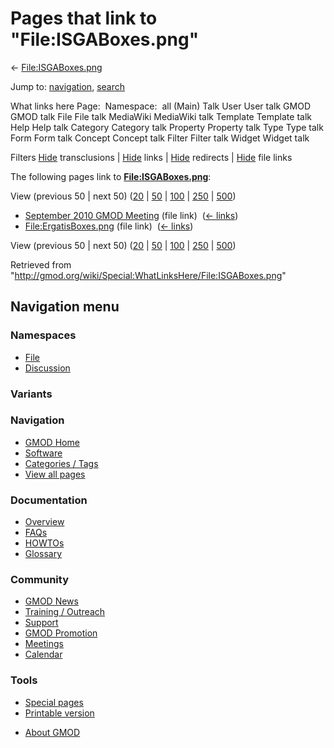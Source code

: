 <div id="mw-page-base" class="noprint">

</div>

<div id="mw-head-base" class="noprint">

</div>

<div id="content" class="mw-body" role="main">

<span id="top"></span>

<div id="mw-js-message" style="display:none;">

</div>



# <span dir="auto">Pages that link to "File:ISGABoxes.png"</span>

<div id="bodyContent">

<div id="contentSub">

← [File:ISGABoxes.png](/wiki/File:ISGABoxes.png "File:ISGABoxes.png")

</div>

<div id="jump-to-nav" class="mw-jump">

Jump to: [navigation](#mw-navigation), [search](#p-search)

</div>

<div id="mw-content-text">

What links here Page:  Namespace:  all (Main) Talk User User talk GMOD
GMOD talk File File talk MediaWiki MediaWiki talk Template Template talk
Help Help talk Category Category talk Property Property talk Type Type
talk Form Form talk Concept Concept talk Filter Filter talk Widget
Widget talk

Filters
[Hide](/mediawiki/index.php?title=Special:WhatLinksHere/File:ISGABoxes.png&hidetrans=1 "Special:WhatLinksHere/File:ISGABoxes.png")
transclusions \|
[Hide](/mediawiki/index.php?title=Special:WhatLinksHere/File:ISGABoxes.png&hidelinks=1 "Special:WhatLinksHere/File:ISGABoxes.png")
links \|
[Hide](/mediawiki/index.php?title=Special:WhatLinksHere/File:ISGABoxes.png&hideredirs=1 "Special:WhatLinksHere/File:ISGABoxes.png")
redirects \|
[Hide](/mediawiki/index.php?title=Special:WhatLinksHere/File:ISGABoxes.png&hideimages=1 "Special:WhatLinksHere/File:ISGABoxes.png")
file links

The following pages link to
**[File:ISGABoxes.png](/wiki/File:ISGABoxes.png "File:ISGABoxes.png")**:

View (previous 50 \| next 50)
([20](/mediawiki/index.php?title=Special:WhatLinksHere/File:ISGABoxes.png&limit=20 "Special:WhatLinksHere/File:ISGABoxes.png")
\|
[50](/mediawiki/index.php?title=Special:WhatLinksHere/File:ISGABoxes.png&limit=50 "Special:WhatLinksHere/File:ISGABoxes.png")
\|
[100](/mediawiki/index.php?title=Special:WhatLinksHere/File:ISGABoxes.png&limit=100 "Special:WhatLinksHere/File:ISGABoxes.png")
\|
[250](/mediawiki/index.php?title=Special:WhatLinksHere/File:ISGABoxes.png&limit=250 "Special:WhatLinksHere/File:ISGABoxes.png")
\|
[500](/mediawiki/index.php?title=Special:WhatLinksHere/File:ISGABoxes.png&limit=500 "Special:WhatLinksHere/File:ISGABoxes.png"))

- [September 2010 GMOD
  Meeting](/wiki/September_2010_GMOD_Meeting "September 2010 GMOD Meeting")
  (file link) ‎ <span class="mw-whatlinkshere-tools">([←
  links](/mediawiki/index.php?title=Special:WhatLinksHere&target=September+2010+GMOD+Meeting "Special:WhatLinksHere"))</span>
- [File:ErgatisBoxes.png](/wiki/File:ErgatisBoxes.png "File:ErgatisBoxes.png")
  (file link) ‎ <span class="mw-whatlinkshere-tools">([←
  links](/mediawiki/index.php?title=Special:WhatLinksHere&target=File%3AErgatisBoxes.png "Special:WhatLinksHere"))</span>

View (previous 50 \| next 50)
([20](/mediawiki/index.php?title=Special:WhatLinksHere/File:ISGABoxes.png&limit=20 "Special:WhatLinksHere/File:ISGABoxes.png")
\|
[50](/mediawiki/index.php?title=Special:WhatLinksHere/File:ISGABoxes.png&limit=50 "Special:WhatLinksHere/File:ISGABoxes.png")
\|
[100](/mediawiki/index.php?title=Special:WhatLinksHere/File:ISGABoxes.png&limit=100 "Special:WhatLinksHere/File:ISGABoxes.png")
\|
[250](/mediawiki/index.php?title=Special:WhatLinksHere/File:ISGABoxes.png&limit=250 "Special:WhatLinksHere/File:ISGABoxes.png")
\|
[500](/mediawiki/index.php?title=Special:WhatLinksHere/File:ISGABoxes.png&limit=500 "Special:WhatLinksHere/File:ISGABoxes.png"))

</div>

<div class="printfooter">

Retrieved from
"<http://gmod.org/wiki/Special:WhatLinksHere/File:ISGABoxes.png>"

</div>

<div id="catlinks" class="catlinks catlinks-allhidden">

</div>

<div class="visualClear">

</div>

</div>

</div>

<div id="mw-navigation">

## Navigation menu

<div id="mw-head">



<div id="left-navigation">

<div id="p-namespaces" class="vectorTabs" role="navigation"
aria-labelledby="p-namespaces-label">

### Namespaces

- <span id="ca-nstab-image"><a href="/wiki/File:ISGABoxes.png" accesskey="c"
  title="View the file page [c]">File</a></span>
- <span id="ca-talk"><a
  href="/mediawiki/index.php?title=File_talk:ISGABoxes.png&amp;action=edit&amp;redlink=1"
  accesskey="t"
  title="Discussion about the content page [t]">Discussion</a></span>

</div>

<div id="p-variants" class="vectorMenu emptyPortlet" role="navigation"
aria-labelledby="p-variants-label">

### 

### Variants[](#)

<div class="menu">

</div>

</div>

</div>





</div>

</div>

</div>

<div id="mw-panel">

<div id="p-logo" role="banner">

<a href="/wiki/Main_Page"
style="background-image: url(http://gmod.org/images/GMOD-cogs.png);"
title="Visit the main page"></a>

</div>

<div id="p-Navigation" class="portal" role="navigation"
aria-labelledby="p-Navigation-label">

### Navigation

<div class="body">

- <span id="n-GMOD-Home">[GMOD Home](/wiki/Main_Page)</span>
- <span id="n-Software">[Software](/wiki/GMOD_Components)</span>
- <span id="n-Categories-.2F-Tags">[Categories /
  Tags](/wiki/Categories)</span>
- <span id="n-View-all-pages">[View all
  pages](/wiki/Special:AllPages)</span>

</div>

</div>

<div id="p-Documentation" class="portal" role="navigation"
aria-labelledby="p-Documentation-label">

### Documentation

<div class="body">

- <span id="n-Overview">[Overview](/wiki/Overview)</span>
- <span id="n-FAQs">[FAQs](/wiki/Category:FAQ)</span>
- <span id="n-HOWTOs">[HOWTOs](/wiki/Category:HOWTO)</span>
- <span id="n-Glossary">[Glossary](/wiki/Glossary)</span>

</div>

</div>

<div id="p-Community" class="portal" role="navigation"
aria-labelledby="p-Community-label">

### Community

<div class="body">

- <span id="n-GMOD-News">[GMOD News](/wiki/GMOD_News)</span>
- <span id="n-Training-.2F-Outreach">[Training /
  Outreach](/wiki/Training_and_Outreach)</span>
- <span id="n-Support">[Support](/wiki/Support)</span>
- <span id="n-GMOD-Promotion">[GMOD
  Promotion](/wiki/GMOD_Promotion)</span>
- <span id="n-Meetings">[Meetings](/wiki/Meetings)</span>
- <span id="n-Calendar">[Calendar](/wiki/Calendar)</span>

</div>

</div>

<div id="p-tb" class="portal" role="navigation"
aria-labelledby="p-tb-label">

### Tools

<div class="body">

- <span id="t-specialpages"><a href="/wiki/Special:SpecialPages" accesskey="q"
  title="A list of all special pages [q]">Special pages</a></span>
- <span id="t-print"><a
  href="/mediawiki/index.php?title=Special:WhatLinksHere/File:ISGABoxes.png&amp;printable=yes"
  rel="alternate" accesskey="p"
  title="Printable version of this page [p]">Printable version</a></span>

</div>

</div>

</div>

</div>

<div id="footer" role="contentinfo">

- <span id="footer-places-about">[About
  GMOD](/wiki/GMOD:About "GMOD:About")</span>

<!-- -->






</div>
